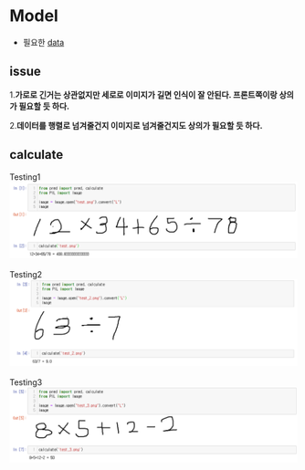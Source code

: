 # Model
- 필요한 [data](https://drive.google.com/drive/folders/1Sky2lWnEuSsW4UizwLZkh6e__cY7UjSl)

## issue
1.**가로로 긴거는 상관없지만 세로로 이미지가 길면 인식이 잘 안된다. 프론트쪽이랑 상의가 필요할 듯 하다.**


2.**데이터를 행렬로 넘겨줄건지 이미지로 넘겨줄건지도 상의가 필요할 듯 하다.**

## calculate
Testing1
![test_result.PNG](./test/test_result.PNG)
<br></br>
Testing2
![test_result2.PNG](./test/test_result2.PNG)
<br></br>
Testing3
![test_result3.PNG](./test/test_result3.PNG)